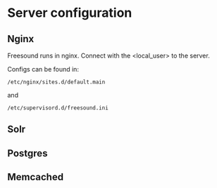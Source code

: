Server configuration
====================


Nginx
-----

Freesound runs in nginx. Connect with the <local_user> to the server.

Configs can be found in:
    
    /etc/nginx/sites.d/default.main

and

    /etc/supervisord.d/freesound.ini


Solr
----


Postgres
--------


Memcached
---------